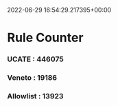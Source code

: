 2022-06-29 16:54:29.217395+00:00
# Rule Counter 
 ### UCATE : 446075

 ### Veneto : 19186

 ### Allowlist : 13923